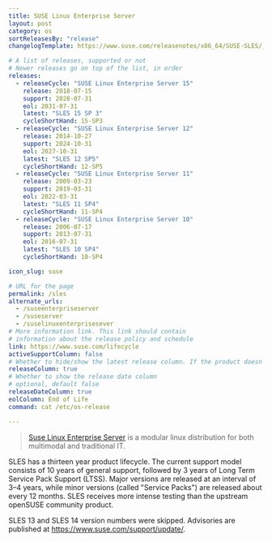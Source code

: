 ```yaml
---
title: SUSE Linux Enterprise Server
layout: post
category: os
sortReleasesBy: "release"
changelogTemplate: https://www.suse.com/releasenotes/x86_64/SUSE-SLES/__CYCLE_SHORT_HAND__/

# A list of releases, supported or not
# Newer releases go on top of the list, in order
releases:
  - releaseCycle: "SUSE Linux Enterprise Server 15"
    release: 2018-07-15
    support: 2028-07-31
    eol: 2031-07-31
    latest: "SLES 15 SP 3"
    cycleShortHand: 15-SP3
  - releaseCycle: "SUSE Linux Enterprise Server 12"
    release: 2014-10-27
    support: 2024-10-31
    eol: 2027-10-31
    latest: "SLES 12 SP5"
    cycleShortHand: 12-SP5
  - releaseCycle: "SUSE Linux Enterprise Server 11"
    release: 2009-03-23
    support: 2019-03-31
    eol: 2022-03-31
    latest: "SLES 11 SP4"
    cycleShortHand: 11-SP4
  - releaseCycle: "SUSE Linux Enterprise Server 10"
    release: 2006-07-17
    support: 2013-07-31
    eol: 2016-07-31
    latest: "SLES 10 SP4"
    cycleShortHand: 10-SP4

icon_slug: suse

# URL for the page
permalink: /sles
alternate_urls:
  - /suseenterpriseserver
  - /suseserver
  - /suselinuxenterprisesever
# More information link. This link should contain
# information about the release policy and schedule
link: https://www.suse.com/lifecycle
activeSupportColumn: false
# Whether to hide/show the latest release column. If the product doesn't have patch releases, set this to false. (optional, default true)
releaseColumn: true
# Whether to show the release date column
# optional, default false
releaseDateColumn: true
eolColumn: End of Life
command: cat /etc/os-release

---
```

> [Suse Linux Enterprise Server](https://www.suse.com/products/server/) is a modular linux distribution for both multimodal and traditional IT.

SLES has a thirteen year product lifecycle. The current support model consists of 10 years of general support, followed by 3 years of Long Term Service Pack Support (LTSS). Major versions are released at an interval of 3–4 years, while minor versions (called "Service Packs") are released about every 12 months. SLES receives more intense testing than the upstream openSUSE community product.

SLES 13 and SLES 14 version numbers were skipped. Advisories are published at <https://www.suse.com/support/update/>.
